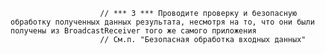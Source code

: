                        // *** 3 *** Проводите проверку и безопасную обработку полученных данных результата, несмотря на то, что они были получены из BroadcastReceiver того же самого приложения
                        // См.п. "Безопасная обработка входных данных"